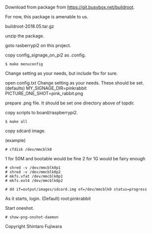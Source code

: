Download from package from https://git.busybox.net/buildroot. 

For now, this package is amenable to us. 

buildroot-2018.05.tar.gz 

unzip the package. 

goto rasberrypi2 on this project. 

copy config_signage_on_pi2 as .config. 
```
$ make menuconfig 
```

  Change setting as your needs, but include fbv for sure. 

open config.txt 
  Change setting as your needs. These should be set. 
(defaults) 
MY_SIGNAGE_DIR=pinkrabbit 
PICTURE_ONE_SHOT=pink_rabbit.png 

prepare .png file. It should be set one directory above of topdir. 

copy scripts to board/raspberrypi2. 

```
$ make all 
```

copy sdcard image. 

(example) 
```
# cfdisk /dev/mmcblk0 
```
1 for 50M and bootable would be fine 
2 for 1G would be fairy enough 

```
# shred -v /dev/mmcblk0p1 
# shred -v /dev/mmcblk0p2 
# mkfs.vfat /dev/mmcblk0p1 
# mkfs.ext4 /dev/mmcblk0p2 
```

```
# dd if=output/images/sdcard.img of=/dev/mmcblk0 status=progress 
```

As it starts, login. 
(Default) 
root:pinkrabbit 

Start oneshot. 

```
# show-png-onshot-daemon 
```

Copyright Shintaro Fujiwara 

